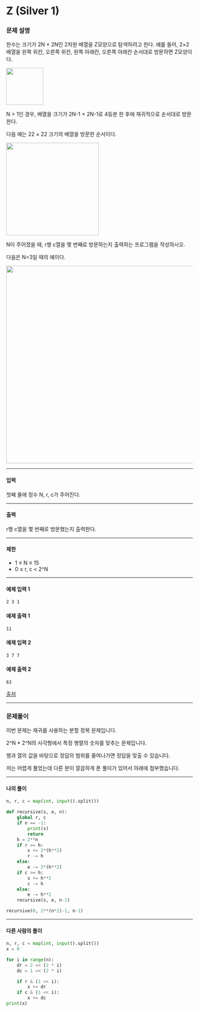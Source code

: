 # Z (Silver 1)

### 문제 설명

한수는 크기가 2N × 2N인 2차원 배열을 Z모양으로 탐색하려고 한다. 예를 들어, 2×2배열을 왼쪽 위칸, 오른쪽 위칸, 왼쪽 아래칸, 오른쪽 아래칸 순서대로 방문하면 Z모양이다.

<img src="https://upload.acmicpc.net/21c73b56-5a91-43aa-b71f-9b74925c0adc/-/preview/" width=100>

N > 1인 경우, 배열을 크기가 2N-1 × 2N-1로 4등분 한 후에 재귀적으로 순서대로 방문한다.   

다음 예는 22 × 22 크기의 배열을 방문한 순서이다.   

<img src="https://upload.acmicpc.net/adc7cfae-e84d-4d5c-af8e-ee011f8fff8f/-/preview/" width=250>

N이 주어졌을 때, r행 c열을 몇 번째로 방문하는지 출력하는 프로그램을 작성하시오.   

다음은 N=3일 때의 예이다.   

<img src="https://upload.acmicpc.net/d3e84bb7-9424-4764-ad3a-811e7fcbd53f/-/preview/" width=533>

---

#### 입력

첫째 줄에 정수 N, r, c가 주어진다.

---

#### 출력

r행 c열을 몇 번째로 방문했는지 출력한다.

---

#### 제한

* 1 ≤ N ≤ 15
* 0 ≤ r, c < 2^N

---

#### 예제 입력 1

~~~
2 3 1
~~~

#### 예제 출력 1

~~~
11
~~~

#### 예제 입력 2

~~~
3 7 7
~~~

#### 예제 출력 2

~~~
63
~~~

[출처](https://www.acmicpc.net/problem/1074)

---

### 문제풀이

이번 문제는 재귀를 사용하는 분할 정복 문제입니다.   

2^N * 2^N의 사각형에서 특정 행렬의 숫자를 맞추는 문제입니다.   

행과 열의 값을 바탕으로 정답의 범위를 줄여나가면 정답을 맞출 수 있습니다.   

저는 어렵게 풀었는데 다른 분이 깔끔하게 푼 풀이가 있어서 아래에 첨부했습니다.

---

#### 나의 풀이

~~~python
n, r, c = map(int, input().split())

def recursive(s, e, n):
    global r, c
    if n == -1:
        print(s)
        return
    h = 2**n
    if r >= h:
        s += 2*(h**2)
        r -= h
    else:
        e -= 2*(h**2)
    if c >= h:
        s += h**2
        c -= h
    else:
        e -= h**2
    recursive(s, e, n-1)

recursive(0, 2**(n*2)-1, n-1)
~~~

---

#### 다른 사람의 풀이

~~~python
n, r, c = map(int, input().split())
x = 0

for i in range(n):
    dr = 2 << (2 * i)
    dc = 1 << (2 * i)

    if r & (1 << i):
        x += dr
    if c & (1 << i):
        x += dc
print(x)
~~~
